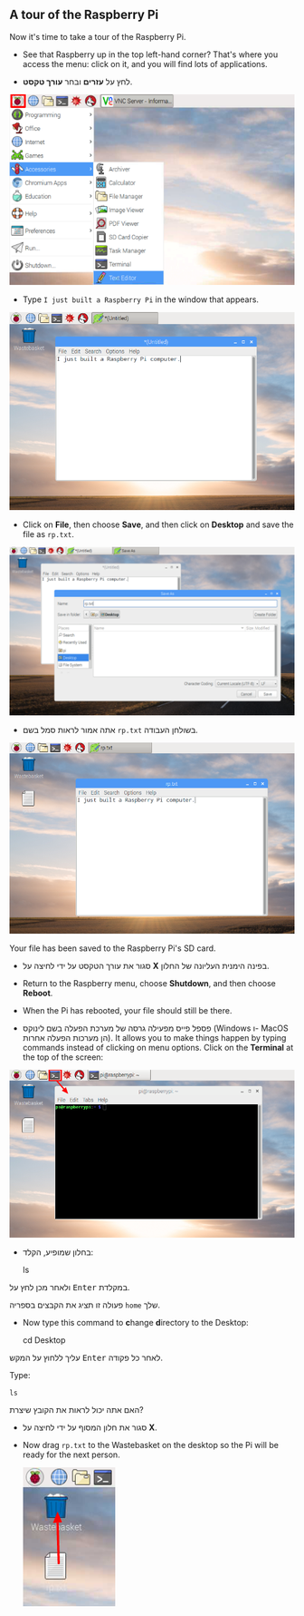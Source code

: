 ## A tour of the Raspberry Pi

Now it's time to take a tour of the Raspberry Pi.

+ See that Raspberry up in the top left-hand corner? That's where you access the menu: click on it, and you will find lots of applications.

+ לחץ על **עזרים** ובחר **עורך טקסט**.

![screenshot](images/pi-accessories.png)

+ Type `I just built a Raspberry Pi` in the window that appears.

![screenshot](images/pi-text-editor.png)

+ Click on **File**, then choose **Save**, and then click on **Desktop** and save the file as `rp.txt`.

![screenshot](images/pi-save.png)

+ אתה אמור לראות סמל בשם `rp.txt` בשולחן העבודה.

![screenshot](images/pi-saved.png)

Your file has been saved to the Raspberry Pi's SD card.

+ סגור את עורך הטקסט על ידי לחיצה על **X** בפינה הימנית העליונה של החלון.

+ Return to the Raspberry menu, choose **Shutdown**, and then choose **Reboot**.

+ When the Pi has rebooted, your file should still be there.

+ פספל פייס מפעילה גרסה של מערכת הפעלה בשם לינוקס (Windows ו- MacOS הן מערכות הפעלה אחרות). It allows you to make things happen by typing commands instead of clicking on menu options. Click on the **Terminal** at the top of the screen:

![screenshot](images/pi-command-prompt.png)

+ בחלון שמופיע, הקלד:

    ls
    

ולאחר מכן לחץ על <kbd>Enter</kbd> במקלדת.

פעולה זו תציג את הקבצים בספריה `home` שלך.

+ Now type this command to **c**hange **d**irectory to the Desktop:

    cd Desktop
    

עליך ללחוץ על המקש <kbd>Enter</kbd> לאחר כל פקודה.

Type:

    ls
    

האם אתה יכול לראות את הקובץ שיצרת?

+ סגור את חלון המסוף על ידי לחיצה על **X**.

+ Now drag `rp.txt` to the Wastebasket on the desktop so the Pi will be ready for the next person.
    
    ![screenshot](images/pi-waste.png)